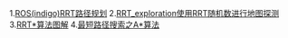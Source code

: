 1.[ROS(indigo)RRT路径规划](https://blog.csdn.net/ZhangRelay/article/details/52922916)
2.[RRT_exploration使用RRT随机数进行地图探测](https://blog.csdn.net/zhangrelay/article/details/76850690)
3.[RRT*算法图解](https://blog.csdn.net/yuxuan20062007/article/details/88843690)
4.[最短路径搜索之A*算法](https://blog.csdn.net/yuxuan20062007/article/details/80914210)
